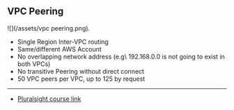 ## VPC Peering

![](/assets/vpc peering.png).
* Single Region Inter-VPC routing
* Same/different AWS Account
* No overlapping network address (e.g\ 192.168.0.0 is not going to exist in both VPCs)
* No transitive Peering without direct connect
* 50 VPC peers per VPC, up to 125 by request

---
* [Pluralsight course link](https://app.pluralsight.com/player?course=aws-certified-solutions-architect-associate&author=elias-khnaser&name=aws-certified-solutions-architect-associate-m4&clip=1&mode=live)